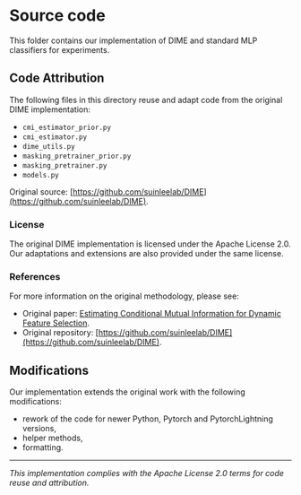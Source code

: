 # Source code

This folder contains our implementation of DIME and standard MLP classifiers for experiments.

## Code Attribution

The following files in this directory reuse and adapt code from the original DIME implementation:

- `cmi_estimator_prior.py`
- `cmi_estimator.py`
- `dime_utils.py`
- `masking_pretrainer_prior.py`
- `masking_pretrainer.py`
- `models.py`

Original source: [https://github.com/suinleelab/DIME](https://github.com/suinleelab/DIME).

### License

The original DIME implementation is licensed under the Apache License 2.0. Our adaptations and extensions are also provided under the same license.

### References

For more information on the original methodology, please see:
- Original paper: [Estimating Conditional Mutual Information for Dynamic Feature Selection](https://arxiv.org/abs/2306.03301).
- Original repository: [https://github.com/suinleelab/DIME](https://github.com/suinleelab/DIME).

## Modifications

Our implementation extends the original work with the following modifications:
- rework of the code for newer Python, Pytorch and PytorchLightning versions,
- helper methods,
- formatting.

---

*This implementation complies with the Apache License 2.0 terms for code reuse and attribution.*